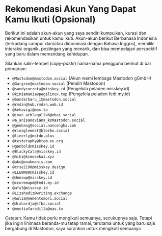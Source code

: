 # Rekomendasi Akun Yang Dapat Kamu Ikuti (Opsional)

Berikut ini adalah akun-akun yang saya sendiri kumpulkan, kurasi dan rekomendasikan untuk kamu ikuti. Akun-akun berikut Berbahasa Indonesia (terkadang campur dan/atau didominasi dengan Bahasa Inggris), memiliki interaksi organik, postingan yang menarik, dan bisa mempelajari perspektif yang baru dalam memandang kehidupan.

Silahkan salin-tempel (*copy-paste*) nama-nama pengguna berikut di bar pencarian:
- `@Mastodon@mastodon.social` (Akun resmi lembaga Mastodon gGmbH)
- `@Gargron@mastodon.social` (Pendiri Mastodon)
- `@sandycorzeta@misskey.id` (Pengelola peladen misskey.id)
- `@kimiamania@pegelinux.top` (Pengelola peladen fedi.my.id)
- `@bandarbaru_1@mastodon.social`
- `@rmdzn@hub.rmdzn.web.id`
- `@kekavigi@mas.to`
- `@ivan_achlaqullah@ohai.social`
- `@a_anisanoviana_k@mastodon.social`
- `@gombang@social.nancengka.com`
- `@rieaglenest@blorbo.social`
- `@linerly@mstdn.plus`
- `@testeraphy@ktem.eu.org`
- `@ganbold@misskey.id`
- `@BlackyCats@misskey.id`
- `@hiki@kinosekai.xyz`
- `@aku@anakmanis.com`
- `@crse2100@misskey.design`
- `@LLENN08@misskey.id`
- `@domswp@misskey.id`
- `@ccoremapd@fedi.my.id`
- `@ufal@misskey.id`
- `@Lizahadiz@writing.exchange`
- `@aulia@mementomori.social`
- `@drahardja@sfba.social`
- `@meutiafaradilla@mas.to`

Catatan: Kamu tidak perlu mengikuti semuanya, secukupnya saja. Tetapi jika ingin linimasa beranda-mu tetap ramai, terutama untuk yang baru saja bergabung di Mastodon, saya sarankan untuk mengikuti semuanya